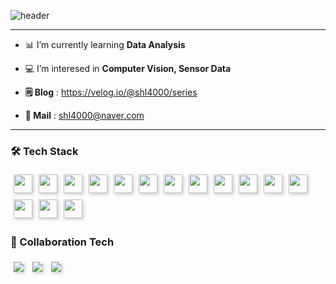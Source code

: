 ![header](https://capsule-render.vercel.app/api?type=Venom&height=200&text=Welcome!%20👋&fontSize=70&animation=fadeIn&color=0:8871e5,100:b678c4&stroke=b678c4)


-------------
- 📊 I’m currently learning **Data Analysis**
- 💻 I’m interesed in **Computer Vision, Sensor Data**

- **🗒️ Blog** : https://velog.io/@shl4000/series
- **💌 Mail** : shl4000@naver.com
--------------


### 🛠️ Tech Stack
<div style="display: flex; flex-wrap: wrap; align-items: center;">
  <img src="https://img.shields.io/badge/Python-3776AB?style=for-the-badge&logo=Python&logoColor=white" style="margin: 5px; box-shadow: 2px 2px 5px rgba(0, 0, 0, 0.2); height: 30px;">
  <img src="https://img.shields.io/badge/PyTorch-EE4C2C?style=for-the-badge&logo=PyTorch&logoColor=white" style="margin: 5px; box-shadow: 2px 2px 5px rgba(0, 0, 0, 0.2); height: 30px;">
  <img src="https://img.shields.io/badge/TensorFlow-FF6F00?style=for-the-badge&logo=TensorFlow&logoColor=white" style="margin: 5px; box-shadow: 2px 2px 5px rgba(0, 0, 0, 0.2); height: 30px;">
  <img src="https://img.shields.io/badge/MATLAB-0076A8?style=for-the-badge&logo=MATLAB&logoColor=white" style="margin: 5px; box-shadow: 2px 2px 5px rgba(0, 0, 0, 0.2); height: 30px;">
  <img src="https://img.shields.io/badge/Tableau-E97627?style=for-the-badge&logo=Tableau&logoColor=white" style="margin: 5px; box-shadow: 2px 2px 5px rgba(0, 0, 0, 0.2); height: 30px;">
  <img src="https://img.shields.io/badge/MySQL-4479A1?style=for-the-badge&logo=MySQL&logoColor=white" style="margin: 5px; box-shadow: 2px 2px 5px rgba(0, 0, 0, 0.2); height: 30px;">
  <img src="https://img.shields.io/badge/R-276DC3?style=for-the-badge&logo=R&logoColor=white" style="margin: 5px; box-shadow: 2px 2px 5px rgba(0, 0, 0, 0.2); height: 30px;">
  <img src="https://img.shields.io/badge/Pandas-150458?style=for-the-badge&logo=Pandas&logoColor=white" style="margin: 5px; box-shadow: 2px 2px 5px rgba(0, 0, 0, 0.2); height: 30px;">
  <img src="https://img.shields.io/badge/NumPy-013243?style=for-the-badge&logo=NumPy&logoColor=white" style="margin: 5px; box-shadow: 2px 2px 5px rgba(0, 0, 0, 0.2); height: 30px;">
  <img src="https://img.shields.io/badge/Jupyter-F37626?style=for-the-badge&logo=Jupyter&logoColor=white" style="margin: 5px; box-shadow: 2px 2px 5px rgba(0, 0, 0, 0.2); height: 30px;">
  <img src="https://img.shields.io/badge/VS%20Code-007ACC?style=for-the-badge&logo=Visual%20Studio%20Code&logoColor=white" style="margin: 5px; box-shadow: 2px 2px 5px rgba(0, 0, 0, 0.2); height: 30px;">
  <img src="https://img.shields.io/badge/Figma-F24E1E?style=for-the-badge&logo=Figma&logoColor=white" style="margin: 5px; box-shadow: 2px 2px 5px rgba(0, 0, 0, 0.2); height: 30px;">
  <img src="https://img.shields.io/badge/Markdown-000000?style=for-the-badge&logo=Markdown&logoColor=white" style="margin: 5px; box-shadow: 2px 2px 5px rgba(0, 0, 0, 0.2); height: 30px;">
  <img src="https://img.shields.io/badge/Scikit--learn-F7931E?style=for-the-badge&logo=scikit-learn&logoColor=white" style="margin: 5px; box-shadow: 2px 2px 5px rgba(0, 0, 0, 0.2); height: 30px;">
  <img src="https://img.shields.io/badge/Keras-D00000?style=for-the-badge&logo=Keras&logoColor=white" style="margin: 5px; box-shadow: 2px 2px 5px rgba(0, 0, 0, 0.2); height: 30px;">
</div>

### 👥 Collaboration Tech
<img src="https://img.shields.io/badge/Notion-000000?style=for-the-badge&logo=Notion&logoColor=white" style="margin: 5px; box-shadow: 2px 2px 5px rgba(0, 0, 0, 0.2);">&nbsp;<img src="https://img.shields.io/badge/Slack-4A154B?style=for-the-badge&logo=Slack&logoColor=white" style="margin: 5px; box-shadow: 2px 2px 5px rgba(0, 0, 0, 0.2);">&nbsp;<img src="https://img.shields.io/badge/Canva-00C4CC?style=for-the-badge&logo=Canva&logoColor=white" style="margin: 5px; box-shadow: 2px 2px 5px rgba(0, 0, 0, 0.2);">
